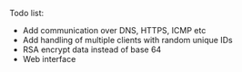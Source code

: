Todo list:
- Add communication over DNS, HTTPS, ICMP etc
- Add handling of multiple clients with random unique IDs
- RSA encrypt data instead of base 64
- Web interface